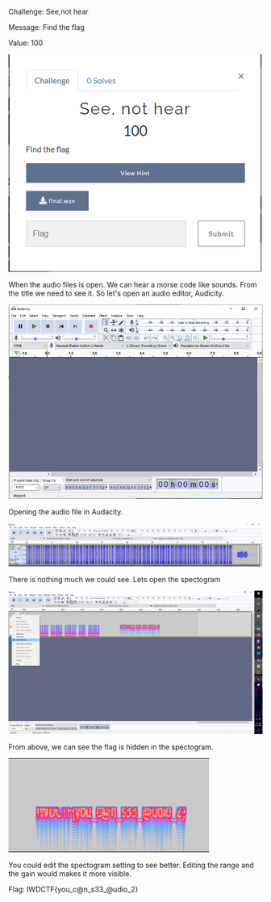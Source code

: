 Challenge: See,not hear

Message: Find the flag

Value: 100

<img src="https://github.com/CSBCTF/IWDCTF/blob/08077b858d9836de6668299bdaf7ea0d67ce4a80/forensics/See,%20not%20hear/files/Capture.PNG">
<br>

When the audio files is open. We can hear a morse code like sounds. From the title we need to see it. So let's open an audio editor, Audicity.

<img src="https://github.com/CSBCTF/IWDCTF/blob/08077b858d9836de6668299bdaf7ea0d67ce4a80/forensics/See,%20not%20hear/files/Capture1.PNG">


Opening the audio file in Audacity.

<img src="https://github.com/CSBCTF/IWDCTF/blob/405761b7757e5740f1645aec706cdf45bf38a741/forensics/See,%20not%20hear/files/Capture2.PNG">

There is nothing much we could see. Lets open the spectogram

<img src="https://github.com/CSBCTF/IWDCTF/blob/405761b7757e5740f1645aec706cdf45bf38a741/forensics/See,%20not%20hear/files/Capture3.PNG">

From above, we can see the flag is hidden in the spectogram.

<img src="https://github.com/CSBCTF/IWDCTF/blob/405761b7757e5740f1645aec706cdf45bf38a741/forensics/See,%20not%20hear/files/Capture4.PNG">

You could edit the spectogram setting to see better. Editing the range and the gain would makes it more visible.

Flag: IWDCTF{you_c@n_s33_@udio_2}
